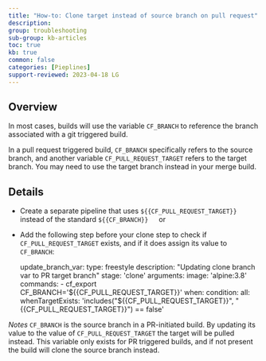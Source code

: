 ```yaml
---
title: "How-to: Clone target instead of source branch on pull request"
description: 
group: troubleshooting
sub-group: kb-articles
toc: true
kb: true
common: false
categories: [Pieplines]
support-reviewed: 2023-04-18 LG
---
```


## Overview

In most cases, builds will use the variable `CF_BRANCH` to reference the
branch associated with a git triggered build.

In a pull request triggered build, `CF_BRANCH` specifically refers to the
source branch, and another variable `CF_PULL_REQUEST_TARGET` refers to the
target branch. You may need to use the target branch instead in your merge
build.

## Details

  * Create a separate pipeline that uses `${{CF_PULL_REQUEST_TARGET}}` instead of the standard `${{CF_BRANCH}}  
`or

  * Add the following step before your clone step to check if `CF_PULL_REQUEST_TARGET` exists, and if it does assign its value to `CF_BRANCH`:

    
    
     update_branch_var:
       type: freestyle
       description: "Updating clone branch var to PR target branch"
       stage: 'clone'
       arguments:
         image: 'alpine:3.8'
         commands:
            - cf_export CF_BRANCH='${{CF_PULL_REQUEST_TARGET}}'
        when:
            condition:
              all:
               whenTargetExists: 'includes("${{CF_PULL_REQUEST_TARGET}}", "{{CF_PULL_REQUEST_TARGET}}") == false'
    

_Notes_ `CF_BRANCH` is the source branch in a PR-initiated build. By updating
its value to the value of `CF_PULL_REQUEST_TARGET` the target will be pulled
instead. This variable only exists for PR triggered builds, and if not present
the build will clone the source branch instead.


